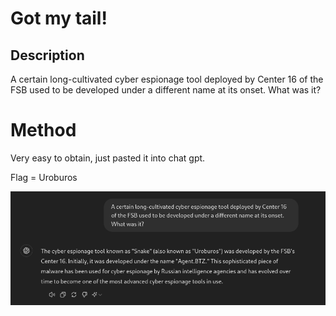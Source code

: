 # Got my tail!

## Description

A certain long-cultivated cyber espionage tool deployed by Center 16 of the FSB used to be developed under a different name at its onset. What was it?

# Method

Very easy to obtain, just pasted it into chat gpt.

Flag = Uroburos

![Got%20my%20tail%20gpt.png](Got%20my%20tail%20gpt.png)
